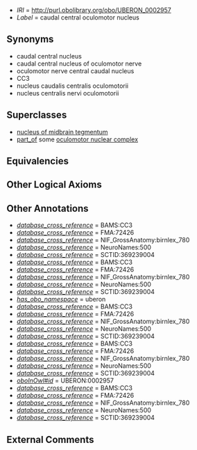  * *IRI* = http://purl.obolibrary.org/obo/UBERON_0002957
 * *Label* = caudal central oculomotor nucleus

## Synonyms

 * caudal central nucleus
 * caudal central nucleus of oculomotor nerve
 * oculomotor nerve central caudal nucleus
 * CC3
 * nucleus caudalis centralis oculomotorii
 * nucleus centralis nervi oculomotorii

## Superclasses

 * [nucleus of midbrain tegmentum](../../UBERON/14/UBERON_0007414.md)
 * [part_of](../../BFO/50/BFO_0000050.md) some [oculomotor nuclear complex](../../UBERON/15/UBERON_0001715.md)

## Equivalencies


## Other Logical Axioms


## Other Annotations

 * *[database_cross_reference](../../ef/oboInOwl#hasDbXref.md)* = BAMS:CC3
 * *[database_cross_reference](../../ef/oboInOwl#hasDbXref.md)* = FMA:72426
 * *[database_cross_reference](../../ef/oboInOwl#hasDbXref.md)* = NIF_GrossAnatomy:birnlex_780
 * *[database_cross_reference](../../ef/oboInOwl#hasDbXref.md)* = NeuroNames:500
 * *[database_cross_reference](../../ef/oboInOwl#hasDbXref.md)* = SCTID:369239004
 * *[database_cross_reference](../../ef/oboInOwl#hasDbXref.md)* = BAMS:CC3
 * *[database_cross_reference](../../ef/oboInOwl#hasDbXref.md)* = FMA:72426
 * *[database_cross_reference](../../ef/oboInOwl#hasDbXref.md)* = NIF_GrossAnatomy:birnlex_780
 * *[database_cross_reference](../../ef/oboInOwl#hasDbXref.md)* = NeuroNames:500
 * *[database_cross_reference](../../ef/oboInOwl#hasDbXref.md)* = SCTID:369239004
 * *[has_obo_namespace](../../ce/oboInOwl#hasOBONamespace.md)* = uberon
 * *[database_cross_reference](../../ef/oboInOwl#hasDbXref.md)* = BAMS:CC3
 * *[database_cross_reference](../../ef/oboInOwl#hasDbXref.md)* = FMA:72426
 * *[database_cross_reference](../../ef/oboInOwl#hasDbXref.md)* = NIF_GrossAnatomy:birnlex_780
 * *[database_cross_reference](../../ef/oboInOwl#hasDbXref.md)* = NeuroNames:500
 * *[database_cross_reference](../../ef/oboInOwl#hasDbXref.md)* = SCTID:369239004
 * *[database_cross_reference](../../ef/oboInOwl#hasDbXref.md)* = BAMS:CC3
 * *[database_cross_reference](../../ef/oboInOwl#hasDbXref.md)* = FMA:72426
 * *[database_cross_reference](../../ef/oboInOwl#hasDbXref.md)* = NIF_GrossAnatomy:birnlex_780
 * *[database_cross_reference](../../ef/oboInOwl#hasDbXref.md)* = NeuroNames:500
 * *[database_cross_reference](../../ef/oboInOwl#hasDbXref.md)* = SCTID:369239004
 * *[oboInOwl#id](../../id/oboInOwl#id.md)* = UBERON:0002957
 * *[database_cross_reference](../../ef/oboInOwl#hasDbXref.md)* = BAMS:CC3
 * *[database_cross_reference](../../ef/oboInOwl#hasDbXref.md)* = FMA:72426
 * *[database_cross_reference](../../ef/oboInOwl#hasDbXref.md)* = NIF_GrossAnatomy:birnlex_780
 * *[database_cross_reference](../../ef/oboInOwl#hasDbXref.md)* = NeuroNames:500
 * *[database_cross_reference](../../ef/oboInOwl#hasDbXref.md)* = SCTID:369239004

## External Comments

